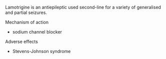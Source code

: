 Lamotrigine is an antiepileptic used second\-line for a variety of generalised and partial seizures.  
  
Mechanism of action  
* sodium channel blocker

  
Adverse effects  
* Stevens\-Johnson syndrome
